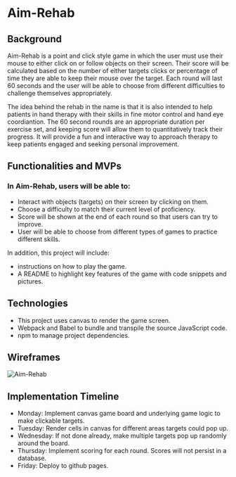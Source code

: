 # Aim-Rehab

## Background

Aim-Rehab is a point and click style game in which the user must use their mouse to either click on or follow objects on their screen. Their score will be calculated based on the number of either targets clicks or percentage of time they are able to keep their mouse over the target. Each round will last 60 seconds and the user will be able to choose from different difficulties to challenge themselves appropriately. 

The idea behind the rehab in the name is that it is also intended to help patients in hand therapy with their skills in fine motor control and hand eye coordiantion. The 60 second rounds are an appropriate duration per exercise set, and keeping score will allow them to quantitatively track their progress. It will provide a fun and interactive way to approach therapy to keep patients engaged and seeking personal improvement.

## Functionalities and MVPs

### In Aim-Rehab, users will be able to:
* Interact with objects (targets) on their screen by clicking on them.
* Choose a difficulty to match their current level of proficiency.
* Score will be shown at the end of each round so that users can try to improve.
* User will be able to choose from different types of games to practice different skills.

In addition, this project will include:
* instructions on how to play the game.
* A README to highlight key features of the game with code snippets and pictures.

## Technologies
* This project uses canvas to render the game screen.
* Webpack and Babel to bundle and transpile the source JavaScript code.
* npm to manage project dependencies.

## Wireframes
![Aim-Rehab](https://user-images.githubusercontent.com/79271412/127005294-ed490ba2-da51-4e8e-8df5-4df09431698c.png)

## Implementation Timeline
* Monday: Implement canvas game board and underlying game logic to make clickable targets.
* Tuesday: Render cells in canvas for different areas targets could pop up.
* Wednesday: If not done already, make multiple targets pop up randomly around the board.
* Thursday: Implement scoring for each round. Scores will not persist in a database.
* Friday: Deploy to github pages.
